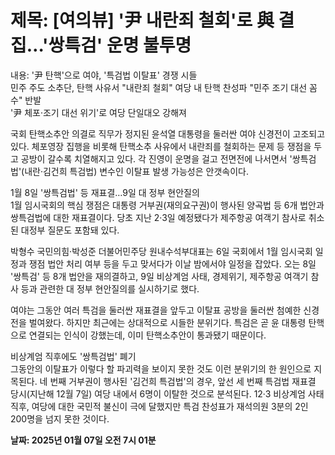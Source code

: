 # **제목: [여의뷰] '尹 내란죄 철회'로 與 결집…'쌍특검' 운명 불투명**

  내용: '尹 탄핵'으로 여야, '특검법 이탈표' 경쟁 시들  
민주 주도 소추단, 탄핵 사유서 "내란죄 철회" 여당 내 탄핵 찬성파 "민주 조기 대선 꼼수" 반발  
'尹 체포·조기 대선 위기'로 여당 단일대오 강해져  

국회 탄핵소추안 의결로 직무가 정지된 윤석열 대통령을 둘러싼 여야 신경전이 고조되고 있다. 체포영장 집행을 비롯해 탄핵소추 사유에서 내란죄를 철회하는 문제 등 쟁점을 두고 공방이 갈수록 치열해지고 있다. 각 진영이 운명을 걸고 전면전에 나서면서 '쌍특검법'(내란·김건희 특검법) 변수인 이탈표 발생 가능성은 안갯속이다.  

1월 8일 '쌍특검법' 등 재표결…9일 대 정부 현안질의  
1월 임시국회의 핵심 쟁점은 대통령 거부권(재의요구권)이 행사된 양곡법 등 6개 법안과 쌍특검법에 대한 재표결이다. 당초 지난 2·3일 예정됐다가 제주항공 여객기 참사로 취소된 대정부 질문도 포함돼 있다.  

박형수 국민의힘·박성준 더불어민주당 원내수석부대표는 6일 국회에서 1월 임시국회 일정과 쟁점 법안 처리 여부 등을 두고 맞서다가 이날 밤에서야 일정을 잡았다. 오는 8일 '쌍특검' 등 8개 법안을 재의결하고, 9일 비상계엄 사태, 경제위기, 제주항공 여객기 참사 등과 관련한 대 정부 현안질의를 실시하기로 했다.  

여야는 그동안 여러 특검을 둘러싼 재표결을 앞두고 이탈표 공방을 둘러싼 첨예한 신경전을 벌여왔다. 하지만 최근에는 상대적으로 시들한 분위기다. 특검은 곧 윤 대통령 탄핵으로 연결되는 인식이 강했는데, 이미 탄핵소추안이 통과됐기 때문이다.  

비상계엄 직후에도 '쌍특검법' 폐기  
그동안의 이탈표가 이렇다 할 파괴력을 보이지 못한 것도 이런 분위기의 한 원인으로 지목된다. 네 번째 거부권이 행사된 '김건희 특검법'의 경우, 앞선 세 번째 특검법 재표결 당시(지난해 12월 7일) 여당 내에서 6명이 이탈한 것으로 분석된다. 12·3 비상계엄 사태 직후, 여당에 대한 국민적 불신이 극에 달했지만 특검 찬성표가 재석의원 3분의 2인 200명을 넘지 못한 것이다.

  **날짜: 2025년 01월 07일 오전 7시 01분**